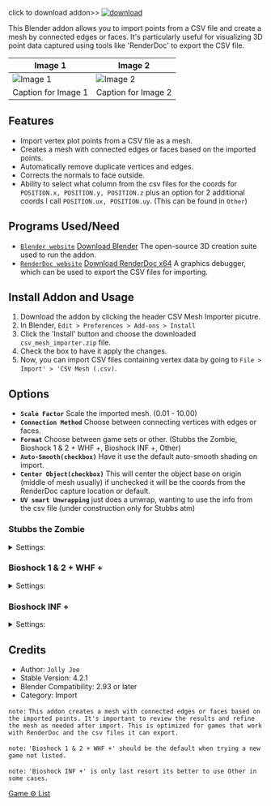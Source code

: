 click to download addon>>
[![download](https://github.com/JollyShmo/CSV_Import_Blender/blob/main/version_csv_import.png)](https://github.com/JollyShmo/CSV_Import_Blender/releases/download/v4.2.1/csv_mesh_importer.zip)

This Blender addon allows you to import points from a CSV file and create a mesh by connected edges or faces. It's particularly useful for visualizing 3D point data captured using tools like 'RenderDoc' to export the CSV file.

| Image 1             | Image 2             |
| ------------------- | ------------------- |
| ![Image 1](#)    | ![Image 2](#)    |
| Caption for Image 1 | Caption for Image 2 |

## Features
- Import vertex plot points from a CSV file as a mesh.
- Creates a mesh with connected edges or faces based on the imported points.
- Automatically remove duplicate vertices and edges.
- Corrects the normals to face outside.
- Ability to select what column from the csv files for the coords for `POSITION.x, POSITION.y, POSITION.z` plus an option for 2 additional coords I call `POSITION.ux, POSITION.uy`. (This can be found in `Other`)

## Programs Used/Need
- [`Blender website`](https://www.blender.org) [Download Blender](https://www.blender.org/download/release/Blender3.6/blender-3.6.2-windows-x64.msi/) The open-source 3D creation suite used to run the addon.
- [`RenderDoc website`](https://renderdoc.org/) [Download RenderDoc x64](https://renderdoc.org/stable/1.28/RenderDoc_1.28_64.msi) A graphics debugger, which can be used to export the CSV files for importing.

## Install Addon and Usage
1. Download the addon by clicking the header CSV Mesh Importer picutre.
2. In Blender, `Edit > Preferences > Add-ons > Install`
3. Click the 'Install' button and choose the downloaded `csv_mesh_importer.zip` file.
4. Check the box to have it apply the changes.
5. Now, you can import CSV files containing vertex data by going to `File > Import' > 'CSV Mesh (.csv)`.

## Options
- **`Scale Factor`** Scale the imported mesh. (0.01 - 10.00)
- **`Connection Method`** Choose between connecting vertices with edges or faces.
- **`Format`** Choose between game sets or other. (Stubbs the Zombie, Bioshock 1 & 2 + WHF +, Bioshock INF +, Other)
- **`Auto-Smooth(checkbox)`** Have it use the default auto-smooth shading on import.
- **`Center Object(checkbox)`** This will center the object base on origin (middle of mesh usually) if unchecked it will be the coords from the RenderDoc capture location or default.
- **`UV smart Unwrapping`** just does a unwrap, wanting to use the info from the csv file (under construction only for Stubbs atm)

### Stubbs the Zombie

<details>
<summary>Settings:</summary>

- Scale: `10.0`
- Connection Method: `Faces`
- Format: `Stubbs The Zombie`
- Auto-Smooth: `optional` `Auto-Smooth Shading 30°`
- Center Object: `optional`
- Beta: UV Unwrapping: `optional` `Smart UV Unwraps`
</details>

### Bioshock 1 & 2 + WHF + 

<details>
<summary>Settings:</summary>

- Scale: `0.01` - `1.0`
- Connection Method: `Faces`
- Format: `Bioshock 1 & 2 + WHF +`
- Auto-Smooth: `optional` `Auto-Smooth Shading 30°`
- Center Object: `optional`
</details>

### Bioshock INF +

<details>
<summary>Settings:</summary>

 `beta`
> Scale: `0.01` - `1.0`

> Connection Method: `Faces`

> Format: `Bioshock 1 & 2 + WHF +`

> Auto-Smooth: `optional` `Auto-Smooth Shading 30°`

> Center Object: `optional`
</details> 

## Credits
- Author: `Jolly Joe`
- Stable Version: 4.2.1
- Blender Compatibility: 2.93 or later
- Category: Import

`note:` ```This addon creates a mesh with connected edges or faces based on the imported points. It's important to review the results and refine the mesh as needed after import. This is optimized for games that work with RenderDoc and the csv files it can export.```

`note:` `'Bioshock 1 & 2 + WHF +' should be the default when trying a new game not listed.` 

`note:` `'Bioshock INF +' is only last resort its better to use Other in some cases.`

[Game ⚙ List](/GameList.md)

